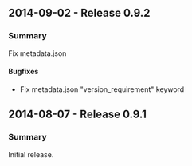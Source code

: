 ## 2014-09-02 - Release 0.9.2

### Summary

Fix metadata.json

#### Bugfixes

- Fix metadata.json "version_requirement" keyword

## 2014-08-07 - Release 0.9.1

### Summary

Initial release.

